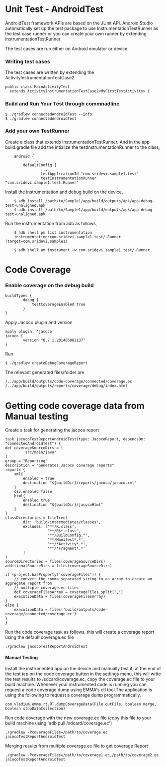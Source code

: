 Unit Test - AndroidTest
=======================

AndroidTest framework APIs are based on the JUnit API. Android Studio automatically set up the test package to use InstrumentationTestRunner as the test case runner or you can create your own runner by extending InstrumentationTestRunner.

The test cases are run either on Android emulator or device

### Writing test cases

The test cases are written by extending the ActivityInstrumentationTestCase2.

	public class MainActivityTest
      extends ActivityInstrumentationTestCase2<MyFirstTestActivity> {


### Build and Run Your Test through commnadline

	$ ./gradlew connectedAndroidTest --info
	$ ./gradlew connectedAndroidTest

### Add your own TestRunner

Create a class that extends InstrumentationTestRunner.
And in the app build.gradle file add the intialize the testInstrumentationRunner to the class,
	    
	    android {
				...
    		defaultConfig {
     				...
					testApplicationId "com.sridevi.sample1.test"
        			testInstrumentationRunner "com.sridevi.sample1.test.Runner"

Install the instrumentation and debug build on the device,

		$ adb install /path/to/Sample1/app/build/outputs/apk/app-debug-test-unaligned.apk 
		$ adb install /path/to/Sample1/app/build/outputs/apk/app-debug-test-unaligned.apk 
		
Run the instrumentation from adb as follows,
		
		$ adb shell pm list instrumentation
		instrumentation:com.sridevi.sample1.test/.Runner (target=com.sridevi.sample1)
		
		$ adb shell am instrument -w com.sridevi.sample1.test/.Runner

Code Coverage
=============


### Enable coverage on the debug build 

	buildTypes {
    		debug {
        		testCoverageEnabled true
    		}
	}
	
Apply Jacoco plugin and version

	apply plugin: 'jacoco'
	jacoco {
    		version "0.7.1.201405082137"
	}
		
Run

	$ ./gradlew createDebugCoverageReport

The relevant generated files/folder are

	/../app/build/outputs/code-coverage/connected/coverage.ec 
	/../app/build/outputs/reports/coverage/debug/index.html 
	
Getting code coverage data from Manual testing
===============================================

Create a task for generating the jacoco report

	task jacocoTestReportAndroidTest(type: JacocoReport, dependsOn: "connectedAndroidTest") {
    def coverageSourceDirs = [
            'src/main/java'
    ]
    group = "Reporting"
    description = "Generates Jacoco coverage reports"
    reports {
        xml{
            enabled = true
            destination "${buildDir}/reports/jacoco/jacoco.xml"
        }
        csv.enabled false
        html{
            enabled true
            destination "${buildDir}/jacocoHtml"
        }
    }
    classDirectories = fileTree(
            dir: 'build/intermediates/classes',
            excludes: ['**/R.class',
                       '**/R$*.class',
                       '**/BuildConfig.*',
                       '**/Manifest*.*',
                       '**/*Activity*.*',
                       '**/*Fragment*.*'
            ]
    )
    sourceDirectories = files(coverageSourceDirs)
    additionalSourceDirs = files(coverageSourceDirs)

    if (project.hasProperty('coverageFiles')) {
        // convert the comma separated string to an array to create an aggregate report from
        // multiple coverage.ec files
        def coverageFilesArray = coverageFiles.split(',')
        executionData = files(coverageFilesArray)
    }
    else {
        executionData = files('build/outputs/code-coverage/connected/coverage.ec')
    }
    }
    

Run the code coverage task as follows, this will create a coverage report using the default coverage.ec file

	./gradlew jacocoTestReportAndroidTest

#### Manual Testing 

Install the instrumented app on the device and manually test it, at the end of the test tap on the code coverage button in the settings menu, this will write the test results to /sdcard/coverage.ec, copy the coverage.ec file to your build machine. Whenever your instrumented code is running you can request a code coverage dump using EMMA's ctl tool.The application is using the following to request a coverage dump programmatically,

	com.vladium.emma.rt.RT.dumpCoverageData(File outFile, boolean merge, boolean stopDataCollection)
	
Run code coverage with the new coverage.ec file (copy this file to your build machine using 'adb pull /sdcard/coverage.ec')
		
	./gradlew -PcoverageFiles=/path/to/coverage.ec jacocoTestReportAndroidTest

Merging results from multiple coverage.ec file to get coverage Report

	./gradlew -PcoverageFiles=/path/to/coverage1.ec,/path/to/coverage2.ec jacocoTestReportAndroidTest
	


